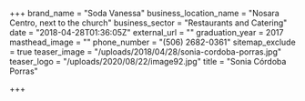 +++
brand_name = "Soda Vanessa"
business_location_name = "Nosara Centro, next to the church"
business_sector = "Restaurants and Catering"
date = "2018-04-28T01:36:05Z"
external_url = ""
graduation_year = 2017
masthead_image = ""
phone_number = "(506) 2682-0361"
sitemap_exclude = true
teaser_image = "/uploads/2018/04/28/sonia-cordoba-porras.jpg"
teaser_logo = "/uploads/2020/08/22/image92.jpg"
title = "Sonia Córdoba Porras"

+++
